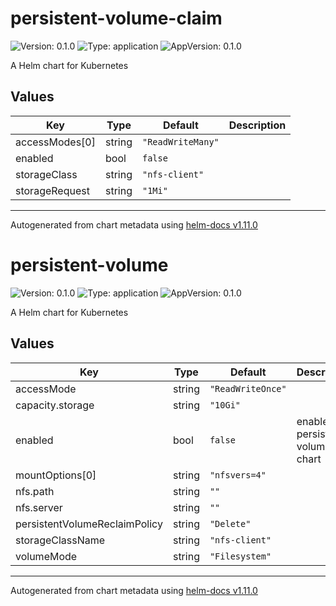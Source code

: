 # persistent-volume-claim

![Version: 0.1.0](https://img.shields.io/badge/Version-0.1.0-informational?style=flat-square) ![Type: application](https://img.shields.io/badge/Type-application-informational?style=flat-square) ![AppVersion: 0.1.0](https://img.shields.io/badge/AppVersion-0.1.0-informational?style=flat-square)

A Helm chart for Kubernetes

## Values

| Key | Type | Default | Description |
|-----|------|---------|-------------|
| accessModes[0] | string | `"ReadWriteMany"` |  |
| enabled | bool | `false` |  |
| storageClass | string | `"nfs-client"` |  |
| storageRequest | string | `"1Mi"` |  |

----------------------------------------------
Autogenerated from chart metadata using [helm-docs v1.11.0](https://github.com/norwoodj/helm-docs/releases/v1.11.0)
# persistent-volume

![Version: 0.1.0](https://img.shields.io/badge/Version-0.1.0-informational?style=flat-square) ![Type: application](https://img.shields.io/badge/Type-application-informational?style=flat-square) ![AppVersion: 0.1.0](https://img.shields.io/badge/AppVersion-0.1.0-informational?style=flat-square)

A Helm chart for Kubernetes

## Values

| Key | Type | Default | Description |
|-----|------|---------|-------------|
| accessMode | string | `"ReadWriteOnce"` |  |
| capacity.storage | string | `"10Gi"` |  |
| enabled | bool | `false` | enable persistent-volume chart |
| mountOptions[0] | string | `"nfsvers=4"` |  |
| nfs.path | string | `""` |  |
| nfs.server | string | `""` |  |
| persistentVolumeReclaimPolicy | string | `"Delete"` |  |
| storageClassName | string | `"nfs-client"` |  |
| volumeMode | string | `"Filesystem"` |  |

----------------------------------------------
Autogenerated from chart metadata using [helm-docs v1.11.0](https://github.com/norwoodj/helm-docs/releases/v1.11.0)
